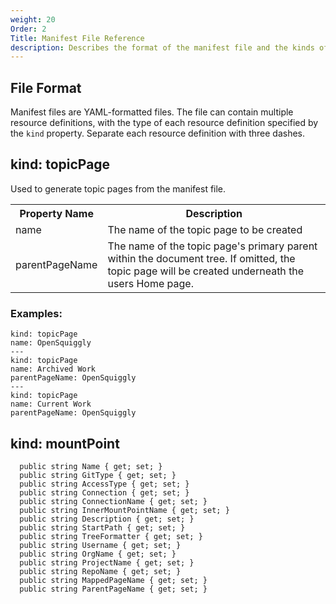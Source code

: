 ```yaml
---
weight: 20
Order: 2
Title: Manifest File Reference
description: Describes the format of the manifest file and the kinds of resources it can contain.
---
```


## File Format

Manifest files are YAML-formatted files. The file can contain multiple resource definitions, with the
type of each resource definition specified by the ```kind``` property. Separate each resource definition 
with three dashes.

## kind: topicPage

Used to generate topic pages from the manifest file.

<table>
  <tr>
    <th>Property Name</th>
    <th>Description</th>
  </tr>
  <tr>
    <td>name</td>
    <td>The name of the topic page to be created</td>
  </tr>
    <td>parentPageName</td>
    <td>
      The name of the topic page's primary parent within the document tree.
      If omitted, the topic page will be created underneath the users Home page.
    </td>
  </tr>
</table>

### Examples:

```
kind: topicPage
name: OpenSquiggly
---
kind: topicPage
name: Archived Work
parentPageName: OpenSquiggly
---
kind: topicPage
name: Current Work
parentPageName: OpenSquiggly
```

## kind: mountPoint

```
  public string Name { get; set; }
  public string GitType { get; set; }
  public string AccessType { get; set; }
  public string Connection { get; set; }
  public string ConnectionName { get; set; }
  public string InnerMountPointName { get; set; }
  public string Description { get; set; }
  public string StartPath { get; set; }
  public string TreeFormatter { get; set; }
  public string Username { get; set; }
  public string OrgName { get; set; }
  public string ProjectName { get; set; }
  public string RepoName { get; set; }
  public string MappedPageName { get; set; }
  public string ParentPageName { get; set; }
```  